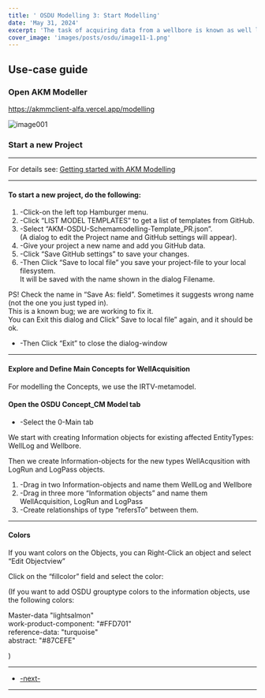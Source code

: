 ```yaml
---
title: ' OSDU Modelling 3: Start Modelling'
date: 'May 31, 2024'
excerpt: 'The task of acquiring data from a wellbore is known as well logging. The work is highly specialized and need to be properly planned and managed. Independent of access method, the well logging task is bound by the concepts of Run and Passes.'
cover_image: 'images/posts/osdu/image11-1.png'
---
```


## Use-case guide

### Open AKM Modeller

<https://akmmclient-alfa.vercel.app/modelling>

 ![image001](/images/posts/osdu/010-OSDU2-1.png)


### Start a new Project

---

For details see:  [Getting started with AKM Modelling](000-GettingStarted)

---

#### To start a new project, do the following:


1. -Click-on the left top Hamburger menu.  
2. -Click “LIST MODEL TEMPLATES” to get a list of templates from GitHub.  
3. -Select “AKM-OSDU-Schemamodelling-Template_PR.json”.   
(A dialog to edit the Project name and GitHub settings will appear).  
4. -Give your project a new name and add you GitHub data.  
5. -Click “Save GitHub settings” to save your changes.  
6. -Then Click “Save to local file” you save your project-file to your local filesystem.  
It will be saved with the name shown in the dialog Filename.

PS! Check the name in “Save As: field”. Sometimes it suggests wrong name (not the one you just typed in).  
This is a known bug; we are working to fix it.  
You can Exit this dialog and Click” Save to local file” again, and it should be ok.

 

- -Then Click “Exit” to close the dialog-window

---

#### Explore and Define Main Concepts for WellAcquisition

For modelling the Concepts, we use the IRTV-metamodel.


#### Open the OSDU Concept_CM Model tab

- -Select the 0-Main tab

We start with creating Information objects for existing affected EntityTypes: WellLog and Wellbore.

Then we create Information-objects for the new types WellAcqusition with LogRun and LogPass objects.


1. -Drag in two Information-objects and name them WellLog and Wellbore
2. -Drag in three more “Information objects” and name them WellAcquisition, LogRun and LogPass
3. -Create relationships of type “refersTo” between them.
  
---
#### Colors

If you want colors on the Objects, you can Right-Click an object and select “Edit Objectview”

Click on the “fillcolor” field and select the color:

 
(If you want to add OSDU grouptype colors to the information objects, use the following colors:

Master-data "lightsalmon"  
work-product-component: "#FFD701"  
reference-data: "turquoise"  
abstract: "#87CEFE"

)


---
 - [-next-](011-OSDU4-Example)
---